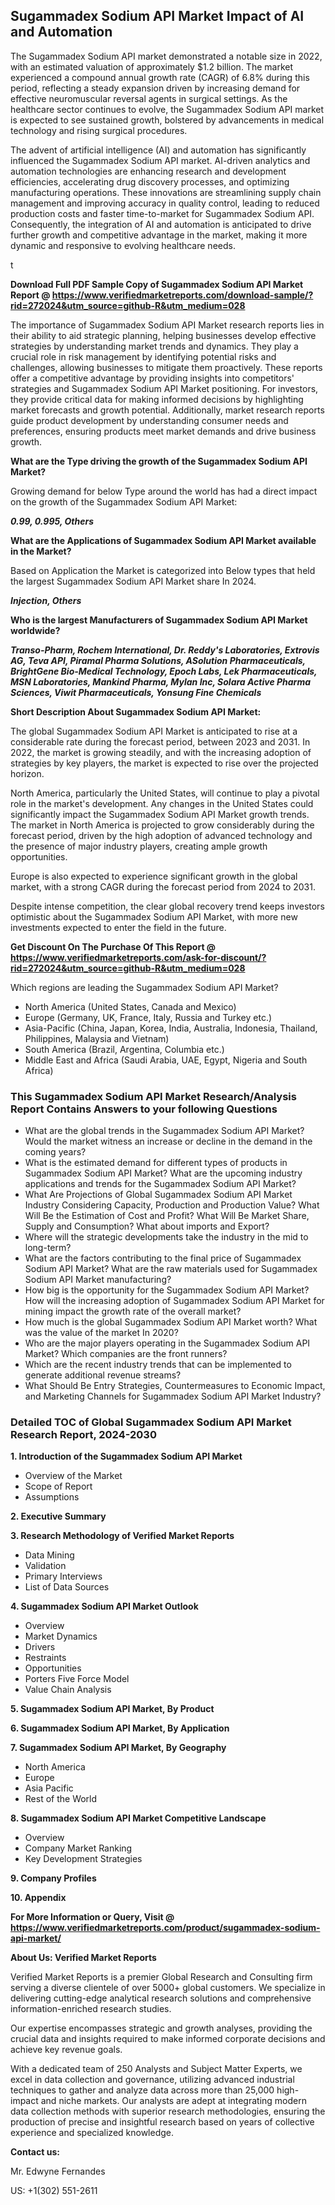 <h2>Sugammadex Sodium API Market Impact of AI and Automation</h2><p>The Sugammadex Sodium API market demonstrated a notable size in 2022, with an estimated valuation of approximately $1.2 billion. The market experienced a compound annual growth rate (CAGR) of 6.8% during this period, reflecting a steady expansion driven by increasing demand for effective neuromuscular reversal agents in surgical settings. As the healthcare sector continues to evolve, the Sugammadex Sodium API market is expected to see sustained growth, bolstered by advancements in medical technology and rising surgical procedures.</p><p>The advent of artificial intelligence (AI) and automation has significantly influenced the Sugammadex Sodium API market. AI-driven analytics and automation technologies are enhancing research and development efficiencies, accelerating drug discovery processes, and optimizing manufacturing operations. These innovations are streamlining supply chain management and improving accuracy in quality control, leading to reduced production costs and faster time-to-market for Sugammadex Sodium API. Consequently, the integration of AI and automation is anticipated to drive further growth and competitive advantage in the market, making it more dynamic and responsive to evolving healthcare needs.</p>t</p><p id="" class=""><strong>Download Full PDF Sample Copy of Sugammadex Sodium API Market Report @ <a href="https://www.verifiedmarketreports.com/download-sample/?rid=272024&utm_source=github-R&utm_medium=028" target="_blank">https://www.verifiedmarketreports.com/download-sample/?rid=272024&utm_source=github-R&utm_medium=028</a></strong></p><p>The importance of&nbsp;Sugammadex Sodium API Market research reports lies in their ability to aid strategic planning, helping businesses develop effective strategies by understanding market trends and dynamics. They play a crucial role in risk management by identifying potential risks and challenges, allowing businesses to mitigate them proactively. These reports offer a competitive advantage by providing insights into competitors' strategies and Sugammadex Sodium API Market positioning. For investors, they provide critical data for making informed decisions by highlighting market forecasts and growth potential. Additionally, market research reports guide product development by understanding consumer needs and preferences, ensuring products meet market demands and drive business growth.</p><p><strong>What are the&nbsp;Type driving the growth of the Sugammadex Sodium API Market?</strong></p><p id="" class="">Growing demand for below Type around the world has had a direct impact on the growth of the Sugammadex Sodium API Market:</p><em><strong>0.99, 0.995, Others</strong></em></p><strong>What are the&nbsp;Applications&nbsp;of Sugammadex Sodium API Market available in the Market?</strong></p><p id="" class="">Based on Application the Market is categorized into Below types that held the largest Sugammadex Sodium API Market share In 2024.</p><em><strong>Injection, Others</strong></em></p><strong>Who is the largest Manufacturers of Sugammadex Sodium API Market worldwide?</strong></p><p><em><strong>Transo-Pharm, Rochem International, Dr. Reddy's Laboratories, Extrovis AG, Teva API, Piramal Pharma Solutions, ASolution Pharmaceuticals, BrightGene Bio-Medical Technology, Epoch Labs, Lek Pharmaceuticals, MSN Laboratories, Mankind Pharma, Mylan Inc, Solara Active Pharma Sciences, Viwit Pharmaceuticals, Yonsung Fine Chemicals</strong></em></p><p id="" class=""><strong>Short Description About Sugammadex Sodium API Market:</strong></p><p>The global Sugammadex Sodium API Market is anticipated to rise at a considerable rate during the forecast period, between 2023 and 2031. In 2022, the market is growing steadily, and with the increasing adoption of strategies by key players, the market is expected to rise over the projected horizon.</p><p>North America, particularly the United States, will continue to play a pivotal role in the market's development. Any changes in the United States could significantly impact the Sugammadex Sodium API Market growth trends. The market in North America is projected to grow considerably during the forecast period, driven by the high adoption of advanced technology and the presence of major industry players, creating ample growth opportunities.</p><p>Europe is also expected to experience significant growth in the global market, with a strong CAGR during the forecast period from 2024 to 2031.</p><p>Despite intense competition, the clear global recovery trend keeps investors optimistic about the Sugammadex Sodium API Market, with more new investments expected to enter the field in the future.</p><p id="" class=""><strong>Get Discount On The Purchase Of This Report @ <a href="https://www.verifiedmarketreports.com/ask-for-discount/?rid=272024&utm_source=github-R&utm_medium=028" target="_blank">https://www.verifiedmarketreports.com/ask-for-discount/?rid=272024&utm_source=github-R&utm_medium=028</a></strong></p>Which regions are leading the Sugammadex Sodium API Market?</p><ul><li>North America (United States, Canada and Mexico)</li><li>Europe (Germany, UK, France, Italy, Russia and Turkey etc.)</li><li>Asia-Pacific (China, Japan, Korea, India, Australia, Indonesia, Thailand, Philippines, Malaysia and Vietnam)</li><li>South America (Brazil, Argentina, Columbia etc.)</li><li>Middle East and Africa (Saudi Arabia, UAE, Egypt, Nigeria and South Africa)</li></ul><h3 id="" class="">This Sugammadex Sodium API Market Research/Analysis Report Contains Answers to your following Questions</h3><ul><li>What are the global trends in the Sugammadex Sodium API Market? Would the market witness an increase or decline in the demand in the coming years?</li><li>What is the estimated demand for different types of products in Sugammadex Sodium API Market? What are the upcoming industry applications and trends for the Sugammadex Sodium API Market?</li><li>What Are Projections of Global Sugammadex Sodium API Market Industry Considering Capacity, Production and Production Value? What Will Be the Estimation of Cost and Profit? What Will Be Market Share, Supply and Consumption? What about imports and Export?</li><li>Where will the strategic developments take the industry in the mid to long-term?</li><li>What are the factors contributing to the final price of Sugammadex Sodium API Market? What are the raw materials used for Sugammadex Sodium API Market manufacturing?</li><li>How big is the opportunity for the Sugammadex Sodium API Market? How will the increasing adoption of Sugammadex Sodium API Market for mining impact the growth rate of the overall market?</li><li>How much is the global Sugammadex Sodium API Market worth? What was the value of the market In 2020?</li><li>Who are the major players operating in the Sugammadex Sodium API Market? Which companies are the front runners?</li><li>Which are the recent industry trends that can be implemented to generate additional revenue streams?</li><li>What Should Be Entry Strategies, Countermeasures to Economic Impact, and Marketing Channels for Sugammadex Sodium API Market Industry?</li></ul><h3 id="" class="">Detailed TOC of Global Sugammadex Sodium API Market Research Report, 2024-2030</h3><p id="" class=""><strong>1. Introduction of the Sugammadex Sodium API Market</strong></p><ul><li>Overview of the Market</li><li>Scope of Report</li><li>Assumptions</li></ul><p id="" class=""><strong>2. Executive Summary</strong></p><p id="" class=""><strong>3. Research Methodology of Verified Market Reports</strong></p><ul><li>Data Mining</li><li>Validation</li><li>Primary Interviews</li><li>List of Data Sources</li></ul><p id="" class=""><strong>4. Sugammadex Sodium API Market Outlook</strong></p><ul><li>Overview</li><li>Market Dynamics</li><li>Drivers</li><li>Restraints</li><li>Opportunities</li><li>Porters Five Force Model</li><li>Value Chain Analysis</li></ul><p id="" class=""><strong>5. Sugammadex Sodium API Market, By Product</strong></p><p id="" class=""><strong>6. Sugammadex Sodium API Market, By Application</strong></p><p id="" class=""><strong>7. Sugammadex Sodium API Market, By Geography</strong></p><ul><li>North America</li><li>Europe</li><li>Asia Pacific</li><li>Rest of the World</li></ul><p id="" class=""><strong>8. Sugammadex Sodium API Market Competitive Landscape</strong></p><ul><li>Overview</li><li>Company Market Ranking</li><li>Key Development Strategies</li></ul><p id="" class=""><strong>9. Company Profiles</strong></p><p id="" class=""><strong>10. Appendix</strong></p><p id="" class=""><strong>For More Information or Query, Visit @ <a href="https://www.verifiedmarketreports.com/product/sugammadex-sodium-api-market/" target="_blank">https://www.verifiedmarketreports.com/product/sugammadex-sodium-api-market/</a></strong></p><p id="" class=""><strong>About Us: Verified Market Reports</strong></p><p id="" class="">Verified Market Reports is a premier Global Research and Consulting firm serving a diverse clientele of over 5000+ global customers. We specialize in delivering cutting-edge analytical research solutions and comprehensive information-enriched research studies.</p><p id="" class="">Our expertise encompasses strategic and growth analyses, providing the crucial data and insights required to make informed corporate decisions and achieve key revenue goals.</p><p id="" class="">With a dedicated team of 250 Analysts and Subject Matter Experts, we excel in data collection and governance, utilizing advanced industrial techniques to gather and analyze data across more than 25,000 high-impact and niche markets. Our analysts are adept at integrating modern data collection methods with superior research methodologies, ensuring the production of precise and insightful research based on years of collective experience and specialized knowledge.</p><p id="" class=""><strong>Contact us:</strong></p><p id="" class="">Mr. Edwyne Fernandes</p><p id="" class="">US: +1(302) 551-2611</p>